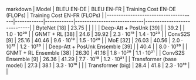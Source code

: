 markdown
| Model                                | BLEU EN-DE | BLEU EN-FR | Training Cost EN-DE (FLOPs) | Training Cost EN-FR (FLOPs) |
|--------------------------------------|------------|------------|-----------------------------|-----------------------------|
| ByteNet [18]                         | 23.75      |            |                             |                             |
| Deep-Att + PosUnk [39]               |            | 39.2       |                             | 1.0 · 10²⁰                  |
| GNMT + RL [38]                       | 24.6       | 39.92      | 2.3 · 10¹⁹                  | 1.4 · 10²⁰                  |
| ConvS2S [9]                          | 25.16      | 40.46      | 9.6 · 10¹⁸                  | 1.5 · 10²⁰                  |
| MoE [32]                             | 26.03      | 40.56      | 2.0 · 10¹⁹                  | 1.2 · 10²⁰                  |
| Deep-Att + PosUnk Ensemble [39]      |            | 40.4       |                             | 8.0 · 10²⁰                  |
| GNMT + RL Ensemble [38]              | 26.30      | 41.16      | 1.8 · 10²⁰                  | 1.1 · 10²¹                  |
| ConvS2S Ensemble [9]                 | 26.36      | 41.29      | 7.7 · 10¹⁹                  | 1.2 · 10²¹                  |
| Transformer (base model)             | 27.3       | 38.1       | 3.3 · 10¹⁸                  |                             |
| Transformer (big)                    | 28.4       | 41.8       | 2.3 · 10¹⁹                  |                             |

